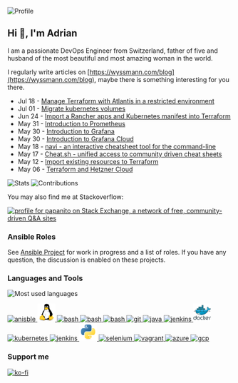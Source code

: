 ![Profile](https://komarev.com/ghpvc/?username=papanito&label=Profile%20views&color=0e75b6&style)

## Hi 👋, I'm Adrian

I am a passionate DevOps Engineer from Switzerland, father of five and husband of the most beautiful and most amazing woman in the world.

I regularly write articles on [https://wyssmann.com/blog](https://wyssmann.com/blog), maybe there is something interesting for you there.

<!-- feed start -->
- Jul 18 - [Manage Terraform with Atlantis in a restricted environment](https://wyssmann.com/blog/2022/07/manage-terraform-with-atlantis-in-a-restricted-environment/)
- Jul 01 - [Migrate kubernetes volumes](https://wyssmann.com/blog/2022/07/migrate-kubernetes-volumes/)
- Jun 24 - [Import a Rancher apps and Kubernetes manifest into Terraform](https://wyssmann.com/blog/2022/06/import-a-rancher-apps-and-kubernetes-manifest-into-terraform/)
- May 31 - [Introduction to Prometheus](https://wyssmann.com/blog/2022/05/introduction-to-prometheus/)
- May 30 - [Introduction to Grafana](https://wyssmann.com/blog/2022/05/introduction-to-grafana/)
- May 30 - [Introduction to Grafana Cloud](https://wyssmann.com/blog/2022/05/introduction-to-grafana-cloud/)
- May 18 - [navi - an interactive cheatsheet tool for the command-line](https://wyssmann.com/blog/2022/05/navi-an-interactive-cheatsheet-tool-for-the-command-line/)
- May 17 - [Cheat.sh - unified access to community driven cheat sheets](https://wyssmann.com/blog/2022/05/cheat.sh-unified-access-to-community-driven-cheat-sheets/)
- May 12 - [Import existing resources to Terraform](https://wyssmann.com/blog/2022/05/import-existing-resources-to-terraform/)
- May 06 - [Terraform and Hetzner Cloud](https://wyssmann.com/blog/2022/05/terraform-and-hetzner-cloud/)
<!-- feed end -->

![Stats](https://github-readme-stats.vercel.app/api?username=papanito&show_icons=true&locale=en)
![Contributions](https://github-readme-streak-stats.herokuapp.com/?user=papanito&)

You may also find me at Stackoverflow:

<a href="https://stackexchange.com/users/81550/papanito"><img src="https://stackexchange.com/users/flair/81550.png" width="208" height="58" alt="profile for papanito on Stack Exchange, a network of free, community-driven Q&amp;A sites" title="profile for papanito on Stack Exchange, a network of free, community-driven Q&amp;A sites" /></a>

### Ansible Roles

See [Ansible Project](https://github.com/users/papanito/projects/3) for work in progress and a list of roles. If you have any question, the discussion is enabled on these projects.

### Languages and Tools

![Most used languages](https://github-readme-stats.vercel.app/api/top-langs?username=papanito&show_icons=true&locale=en&layout=compact)

<p align="left"> <a href="https://ansible.com" target="_blank"> <img src="https://www.vectorlogo.zone/logos/ansible/ansible-icon.svg" alt="anisble" width="40" height="40"/> </a> 
<a href="https://www.linux.org/" target="_blank"> <img src="https://raw.githubusercontent.com/devicons/devicon/master/icons/linux/linux-original.svg" alt="linux" width="40" height="40"/> </a>
<a href="https://sourceforge.net/projects/zsh/" target="_blank"> <img src="https://upload.wikimedia.org/wikipedia/commons/thumb/1/1f/Z_Shell_Logo_Color_Horizontal.svg/1920px-Z_Shell_Logo_Color_Horizontal.svg.png" alt="bash" width="40" height="40"/> </a>
<a href="https://wiki.zshell.dev/" target="_blank"> <img src="https://avatars.githubusercontent.com/u/93575852?s=200&v=4" alt="bash" width="40" height="40"/> </a>
<a href="https://www.gnu.org/software/bash/" target="_blank"> <img src="https://www.vectorlogo.zone/logos/gnu_bash/gnu_bash-icon.svg" alt="bash" width="40" height="40"/> </a>
<a href="https://git-scm.com/" target="_blank"> <img src="https://www.vectorlogo.zone/logos/git-scm/git-scm-icon.svg" alt="git" width="40" height="40"/> </a>
<a href="https://www.java.com" target="_blank"> <img src="https://www.vectorlogo.zone/logos/java/java-icon.svg" alt="java" width="40" height="40"/> </a>
<a href="https://www.jenkins.io" target="_blank"> <img src="https://www.vectorlogo.zone/logos/jenkins/jenkins-icon.svg" alt="jenkins" width="40" height="40"/> </a>
<a href="https://www.docker.com/" target="_blank"> <img src="https://raw.githubusercontent.com/devicons/devicon/master/icons/docker/docker-original-wordmark.svg" alt="docker" width="40" height="40"/> </a>
<a href="https://kubernetes.io" target="_blank"> <img src="https://www.vectorlogo.zone/logos/kubernetes/kubernetes-icon.svg" alt="kubernetes" width="40" height="40"/> </a>
<a href="https://rancher.com" target="_blank"> <img src="https://www.vectorlogo.zone/logos/rancher/rancher-icon.svg" alt="jenkins" width="40" height="40"/> </a>
<a href="https://www.python.org" target="_blank"> <img src="https://raw.githubusercontent.com/devicons/devicon/master/icons/python/python-original.svg" alt="python" width="40" height="40"/> </a>
<a href="https://www.selenium.dev" target="_blank"> <img src="https://raw.githubusercontent.com/detain/svg-logos/780f25886640cef088af994181646db2f6b1a3f8/svg/selenium-logo.svg" alt="selenium" width="40" height="40"/> </a>
<a href="https://www.vagrantup.com/" target="_blank"> <img src="https://www.vectorlogo.zone/logos/vagrantup/vagrantup-icon.svg" alt="vagrant" width="40" height="40"/> </a>
<a href="https://azure.microsoft.com/en-in/" target="_blank"> <img src="https://www.vectorlogo.zone/logos/microsoft_azure/microsoft_azure-icon.svg" alt="azure" width="40" height="40"/> </a>
<a href="https://cloud.google.com" target="_blank"> <img src="https://www.vectorlogo.zone/logos/google_cloud/google_cloud-icon.svg" alt="gcp" width="40" height="40"/> </a>
</p>

### Support me

[![ko-fi](https://ko-fi.com/img/githubbutton_sm.svg)](https://ko-fi.com/E1E840H5P)
